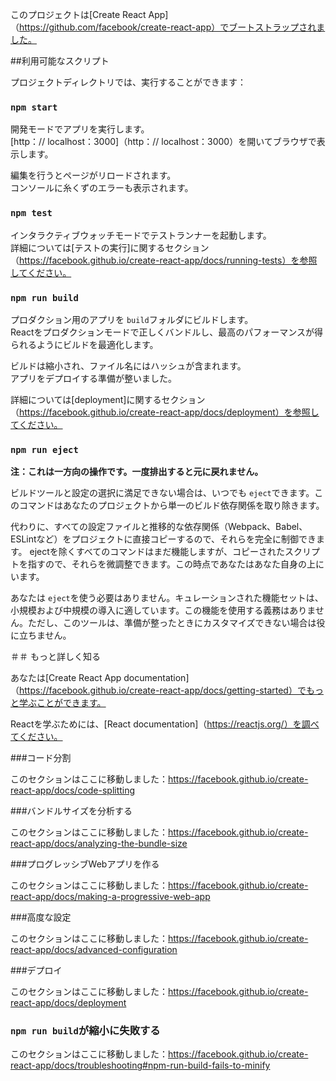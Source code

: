 このプロジェクトは[Create React App]（https://github.com/facebook/create-react-app）でブートストラップされました。

##利用可能なスクリプト

プロジェクトディレクトリでは、実行することができます：

### `npm start`

開発モードでアプリを実行します。<br>
[http：// localhost：3000]（http：// localhost：3000）を開いてブラウザで表示します。

編集を行うとページがリロードされます。<br>
コンソールに糸くずのエラーも表示されます。

### `npm test`

インタラクティブウォッチモードでテストランナーを起動します。<br>
詳細については[テストの実行]に関するセクション（https://facebook.github.io/create-react-app/docs/running-tests）を参照してください。

### `npm run build`

プロダクション用のアプリを `build`フォルダにビルドします。<br>
Reactをプロダクションモードで正しくバンドルし、最高のパフォーマンスが得られるようにビルドを最適化します。

ビルドは縮小され、ファイル名にはハッシュが含まれます。<br>
アプリをデプロイする準備が整いました。

詳細については[deployment]に関するセクション（https://facebook.github.io/create-react-app/docs/deployment）を参照してください。

### `npm run eject`

**注：これは一方向の操作です。一度排出すると元に戻れません。**

ビルドツールと設定の選択に満足できない場合は、いつでも `eject`できます。このコマンドはあなたのプロジェクトから単一のビルド依存関係を取り除きます。

代わりに、すべての設定ファイルと推移的な依存関係（Webpack、Babel、ESLintなど）をプロジェクトに直接コピーするので、それらを完全に制御できます。 ejectを除くすべてのコマンドはまだ機能しますが、コピーされたスクリプトを指すので、それらを微調整できます。この時点であなたはあなた自身の上にいます。

あなたは `eject`を使う必要はありません。キュレーションされた機能セットは、小規模および中規模の導入に適しています。この機能を使用する義務はありません。ただし、このツールは、準備が整ったときにカスタマイズできない場合は役に立ちません。

＃＃ もっと詳しく知る

あなたは[Create React App documentation]（https://facebook.github.io/create-react-app/docs/getting-started）でもっと学ぶことができます。

Reactを学ぶためには、[React documentation]（https://reactjs.org/）を調べてください。

###コード分割

このセクションはここに移動しました：https://facebook.github.io/create-react-app/docs/code-splitting

###バンドルサイズを分析する

このセクションはここに移動しました：https://facebook.github.io/create-react-app/docs/analyzing-the-bundle-size

###プログレッシブWebアプリを作る

このセクションはここに移動しました：https://facebook.github.io/create-react-app/docs/making-a-progressive-web-app

###高度な設定

このセクションはここに移動しました：https://facebook.github.io/create-react-app/docs/advanced-configuration

###デプロイ

このセクションはここに移動しました：https://facebook.github.io/create-react-app/docs/deployment

### `npm run build`が縮小に失敗する

このセクションはここに移動しました：https://facebook.github.io/create-react-app/docs/troubleshooting#npm-run-build-fails-to-minify
